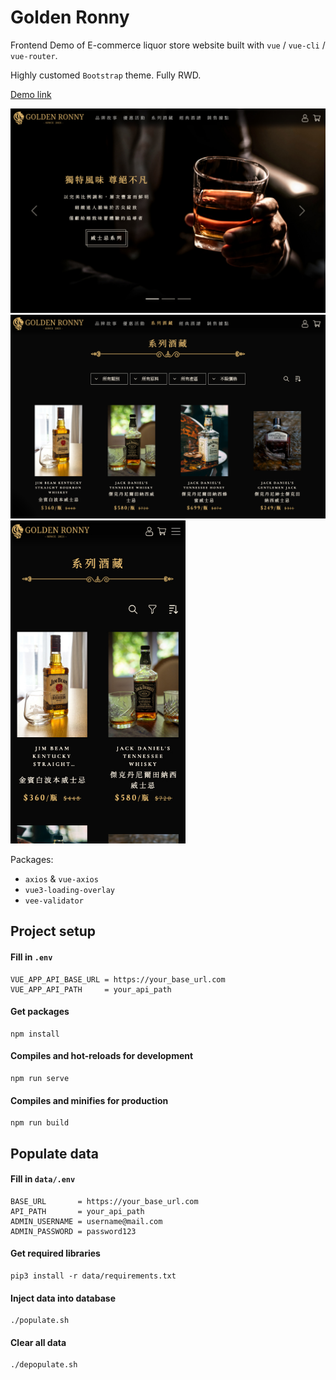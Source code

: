 # Golden Ronny

Frontend Demo of E-commerce liquor store website built with `vue` / `vue-cli` / `vue-router`.

Highly customed `Bootstrap` theme. Fully RWD.

[Demo link](https://zasper32171.github.io/golden_ronny/)

<img src="https://github.com/zasper32171/Vue_E-commerce_demo/blob/master/screenshots/screenshot-0.jpg" alt="Home Page" width="640"/>
<img src="https://github.com/zasper32171/Vue_E-commerce_demo/blob/master/screenshots/screenshot-1.jpg" alt="ProductsPage" width="640"/>
<img src="https://github.com/zasper32171/Vue_E-commerce_demo/blob/master/screenshots/screenshot-2.jpg" alt="Products Page on Mobile" width="280"/>


Packages:

- `axios` & `vue-axios`
- `vue3-loading-overlay`
- `vee-validator`

## Project setup
#### Fill in `.env`
```
VUE_APP_API_BASE_URL = https://your_base_url.com
VUE_APP_API_PATH     = your_api_path
```

#### Get packages
```
npm install
```

#### Compiles and hot-reloads for development
```
npm run serve
```

#### Compiles and minifies for production
```
npm run build
```

## Populate data

#### Fill in `data/.env`
```
BASE_URL       = https://your_base_url.com
API_PATH       = your_api_path
ADMIN_USERNAME = username@mail.com
ADMIN_PASSWORD = password123
```

#### Get required libraries
```
pip3 install -r data/requirements.txt
```

#### Inject data into database
```
./populate.sh
```

#### Clear all data
```
./depopulate.sh
```
